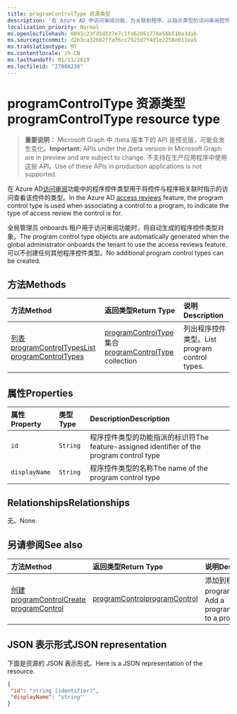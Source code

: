 ```yaml
---
title: programControlType 资源类型
description: '在 Azure AD 中访问审阅功能，为关联到程序，以指示类型的访问审阅控件控件时使用的程序控件类型。  '
localization_priority: Normal
ms.openlocfilehash: 0091c23fd5d537e7c1fd62051778e56b510a3dab
ms.sourcegitcommit: d2b3ca32602ffa76cc7925d7f4d1e2258e611ea5
ms.translationtype: MT
ms.contentlocale: zh-CN
ms.lasthandoff: 01/11/2019
ms.locfileid: "27808230"
---
```

# <a name="programcontroltype-resource-type"></a><span data-ttu-id="d8962-103">programControlType 资源类型</span><span class="sxs-lookup"><span data-stu-id="d8962-103">programControlType resource type</span></span>

> <span data-ttu-id="d8962-104">**重要说明：** Microsoft Graph 中 /beta 版本下的 API 是预览版，可能会发生变化。</span><span class="sxs-lookup"><span data-stu-id="d8962-104">**Important:** APIs under the /beta version in Microsoft Graph are in preview and are subject to change.</span></span> <span data-ttu-id="d8962-105">不支持在生产应用程序中使用这些 API。</span><span class="sxs-lookup"><span data-stu-id="d8962-105">Use of these APIs in production applications is not supported.</span></span>

<span data-ttu-id="d8962-106">在 Azure AD[访问审阅](accessreviews-root.md)功能中的程序控件类型用于将控件与程序相关联时指示的访问查看该控件的类型。</span><span class="sxs-lookup"><span data-stu-id="d8962-106">In the Azure AD [access reviews](accessreviews-root.md) feature, the program control type is used when associating a control to a program, to indicate the type of access review the control is for.</span></span>  

<span data-ttu-id="d8962-107">全局管理员 onboards 租户用于访问审阅功能时，将自动生成的程序控件类型对象。</span><span class="sxs-lookup"><span data-stu-id="d8962-107">The program control type objects are automatically generated when the global administrator onboards the tenant to use the access reviews feature.</span></span>  <span data-ttu-id="d8962-108">可以不创建任何其他程序控件类型。</span><span class="sxs-lookup"><span data-stu-id="d8962-108">No additional program control types can be created.</span></span>


## <a name="methods"></a><span data-ttu-id="d8962-109">方法</span><span class="sxs-lookup"><span data-stu-id="d8962-109">Methods</span></span>

| <span data-ttu-id="d8962-110">方法</span><span class="sxs-lookup"><span data-stu-id="d8962-110">Method</span></span>           | <span data-ttu-id="d8962-111">返回类型</span><span class="sxs-lookup"><span data-stu-id="d8962-111">Return Type</span></span>    |<span data-ttu-id="d8962-112">说明</span><span class="sxs-lookup"><span data-stu-id="d8962-112">Description</span></span>|
|:---------------|:--------|:----------|
|[<span data-ttu-id="d8962-113">列表 programControlTypes</span><span class="sxs-lookup"><span data-stu-id="d8962-113">List programControlTypes</span></span>](../api/programcontroltype-list.md) | <span data-ttu-id="d8962-114">[programControlType](programcontroltype.md)集合</span><span class="sxs-lookup"><span data-stu-id="d8962-114">[programControlType](programcontroltype.md) collection</span></span>| <span data-ttu-id="d8962-115">列出程序控件类型。</span><span class="sxs-lookup"><span data-stu-id="d8962-115">List program control types.</span></span> |

## <a name="properties"></a><span data-ttu-id="d8962-116">属性</span><span class="sxs-lookup"><span data-stu-id="d8962-116">Properties</span></span>
| <span data-ttu-id="d8962-117">属性</span><span class="sxs-lookup"><span data-stu-id="d8962-117">Property</span></span>     | <span data-ttu-id="d8962-118">类型</span><span class="sxs-lookup"><span data-stu-id="d8962-118">Type</span></span>   |<span data-ttu-id="d8962-119">Description</span><span class="sxs-lookup"><span data-stu-id="d8962-119">Description</span></span>|
|:---------------|:--------|:----------|
| `id`                     |`String`                | <span data-ttu-id="d8962-120">程序控件类型的功能指派的标识符</span><span class="sxs-lookup"><span data-stu-id="d8962-120">The feature-assigned identifier of the program control type</span></span>                                      |
| `displayName`            |`String`                | <span data-ttu-id="d8962-121">程序控件类型的名称</span><span class="sxs-lookup"><span data-stu-id="d8962-121">The name of the program control type</span></span>                                                             |


## <a name="relationships"></a><span data-ttu-id="d8962-122">Relationships</span><span class="sxs-lookup"><span data-stu-id="d8962-122">Relationships</span></span>

<span data-ttu-id="d8962-123">无。</span><span class="sxs-lookup"><span data-stu-id="d8962-123">None.</span></span>


## <a name="see-also"></a><span data-ttu-id="d8962-124">另请参阅</span><span class="sxs-lookup"><span data-stu-id="d8962-124">See also</span></span>

| <span data-ttu-id="d8962-125">方法</span><span class="sxs-lookup"><span data-stu-id="d8962-125">Method</span></span>           | <span data-ttu-id="d8962-126">返回类型</span><span class="sxs-lookup"><span data-stu-id="d8962-126">Return Type</span></span>    |<span data-ttu-id="d8962-127">说明</span><span class="sxs-lookup"><span data-stu-id="d8962-127">Description</span></span>|
|:---------------|:--------|:----------|
|[<span data-ttu-id="d8962-128">创建 programControl</span><span class="sxs-lookup"><span data-stu-id="d8962-128">Create programControl</span></span>](../api/programcontrol-create.md) |     [<span data-ttu-id="d8962-129">programControl</span><span class="sxs-lookup"><span data-stu-id="d8962-129">programControl</span></span>](programcontrol.md) |   <span data-ttu-id="d8962-130">添加到程序 programControl。</span><span class="sxs-lookup"><span data-stu-id="d8962-130">Add a programControl to a program.</span></span>|


## <a name="json-representation"></a><span data-ttu-id="d8962-131">JSON 表示形式</span><span class="sxs-lookup"><span data-stu-id="d8962-131">JSON representation</span></span>

<span data-ttu-id="d8962-132">下面是资源的 JSON 表示形式。</span><span class="sxs-lookup"><span data-stu-id="d8962-132">Here is a JSON representation of the resource.</span></span>

<!-- {
  "blockType": "resource",
  "optionalProperties": [

  ],
  "@odata.type": "microsoft.graph.programControlType"
}-->

```json
{
 "id": "string (identifier)",
 "displayName": "string"
}

```

<!-- {
  "type": "#page.annotation",
  "description": "programControlType resource",
  "keywords": "",
  "section": "documentation",
  "tocPath": ""
}-->
